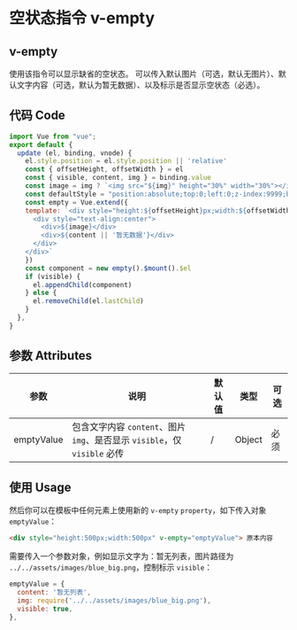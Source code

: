 # 空状态指令 v-empty

## v-empty

使用该指令可以显示缺省的空状态。
可以传入默认图片（可选，默认无图片）、默认文字内容（可选，默认为暂无数据）、以及标示是否显示空状态（必选）。

## 代码 Code
```js
import Vue from "vue";
export default {
  update (el, binding, vnode) {
    el.style.position = el.style.position || 'relative'
    const { offsetHeight, offsetWidth } = el
    const { visible, content, img } = binding.value
    const image = img ? `<img src="${img}" height="30%" width="30%"></img>` : ''
    const defaultStyle = "position:absolute;top:0;left:0;z-index:9999;background:#fff;display:flex;justify-content: center;align-items: center;"
    const empty = Vue.extend({
    template: `<div style="height:${offsetHeight}px;width:${offsetWidth}px;${defaultStyle}">
      <div style="text-align:center">
        <div>${image}</div>
        <div>${content || '暂无数据'}</div>
      </div>
    </div>`
    })
    const component = new empty().$mount().$el
    if (visible) {
      el.appendChild(component)
    } else {
      el.removeChild(el.lastChild)
    }
  },
}
```

## 参数 Attributes
| 参数   | 说明   | 默认值 | 类型 | 可选 |
| -----   | ----   | --- | --- | --- |
| emptyValue | 包含文字内容 `content`、图片 `img`、是否显示 `visible`，仅 `visible` 必传| / | Object | 必须 |

## 使用 Usage
然后你可以在模板中任何元素上使用新的 `v-empty` `property`，如下传入对象 `emptyValue`：

```html
<div style="height:500px;width:500px" v-empty="emptyValue"> 原本内容

```
需要传入一个参数对象，例如显示文字为：暂无列表，图片路径为 `../../assets/images/blue_big.png`，控制标示 `visible`：
```js
emptyValue = {
  content: '暂无列表',
  img: require('../../assets/images/blue_big.png'),
  visible: true,
},
```